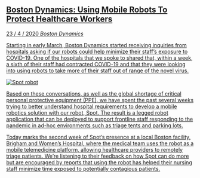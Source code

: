 <a class='link' href='https://www.bostondynamics.com/COVID-19'>
<article>

## Boston Dynamics: Using Mobile Robots To Protect Healthcare Workers

<time datetime=2020-04-15>23 / 4 / 2020</time>
<em class='source'>Boston Dynamics</em>

Starting in early March, Boston Dynamics started receiving inquiries from
hospitals asking if our robots could help minimize their staff’s exposure to
COVID-19. One of the hospitals that we spoke to shared that, within a week, a
sixth of their staff had contracted COVID-19 and that they were looking into
using robots to take more of their staff out of range of the novel virus.

![Spot robot](spot-robot.jpg 'Spot robot')

Based on these conversations, as well as the global shortage of critical
personal protective equipment (PPE), we have spent the past several weeks
trying to better understand hospital requirements to develop a mobile robotics
solution with our robot, Spot. The result is a legged robot application that
can be deployed to support frontline staff responding to the pandemic in ad-hoc
environments such as triage tents and parking lots.

Today marks the second week of Spot’s presence at a local Boston facility,
Brigham and Women’s Hospital, where the medical team uses the robot as a mobile
telemedicine platform, allowing healthcare providers to remotely triage
patients. We’re listening to their feedback on how Spot can do more but are
encouraged by reports that using the robot has helped their nursing staff
minimize time exposed to potentially contagious patients.

</article>
</a>
